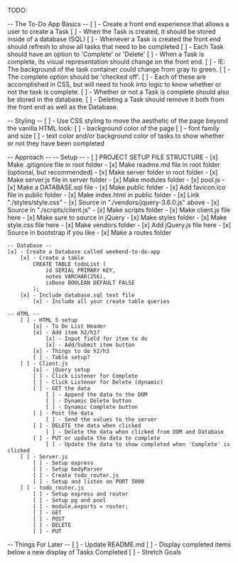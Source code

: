 TODO:

-- The To-Do App Basics --
[ ] - Create a front end experience that allows a user to create a Task
[ ] - When the Task is created, it should be stored inside of a database (SQL)
[ ] - Whenever a Task is created the front end should refresh to show all tasks that need to be completed
[ ] - Each Task should have an option to 'Complete' or 'Delete'
[ ] - When a Task is complete, its visual representation should change on the front end.
    [ ] - IE: The background of the task container could change from gray to green. 
    [ ] - The complete option should be 'checked off'.
        [ ] - Each of these are accomplished in CSS, but will need to hook into logic to know whether or not the task is complete.
[ ] - Whether or not a Task is complete should also be stored in the database.
[ ] - Deleting a Task should remove it both from the front end as well as the Database.

-- Styling --
[ ] - Use CSS styling to move the aesthetic of the page beyond the vanilla HTML look:
    [ ] - background color of the page
    [ ] - font family and size
    [ ] - text color and/or background color of tasks to show whether or not they have been completed

-- Approach --
    -- Setup --
    - [ ] PROJECT SETUP FILE STRUCTURE
        - [x] Make .gitignore file in root folder
        - [x] Make readme.md file in root folder (optional, but recommended)
            - [x] Make server folder in root folder
                - [x] Make server.js file in server folder
                - [x] Make modules folder
                    - [x] pool.js
                - [x] Make a DATABASE.sql file
                - [x] Make public folder
                    - [x] Add favicon.ico file in public folder
                    - [x] Make index.html in public folder
                        - [x] Link "./styles/style.css"
                        - [x] Source in "./vendors/jquery-3.6.0.js" above
                        - [x] Source in "./scripts/client.js" 
                    - [x] Make scripts folder
                        - [x] Make client.js file here
                            - [x] Make sure to source in jQuery
                    - [x] Make styles folder
                        - [x] Make style.css file here
                    - [x] Make vendors folder
                        - [x] Add jQuery.js file here
                        - [x] Source in bootstrap if you like
                    - [x] Make a routes folder

    -- Database --
    [x] - Create a Database called weekend-to-do-app
        [x] - Create a table 
            CREATE TABLE todoList (
                id SERIAL PRIMARY KEY,
                notes VARCHAR(256),
                isDone BOOLEAN DEFAULT FALSE
            );
        [x] - Include database.sql text file
            [x] - Include all your create table queries
    
    -- HTML --
        [ ] - HTML 5 setup
            [x] - To Do List Header
            [x] - Add item h2/h3?
                [x] - Input field for item to do
                [x] - Add/Submit item button
            [x] - Things to do h2/h3 
            [ ] - Table setup?
        [ ] - Client.js
            [x] - jQuery setup
            [ ] - Click Listener for Complete
            [ ] - Click Listener for Delete (dynamic)
            [ ] - GET the data
                [ ] - Append the data to the DOM
                [ ] - Dynamic Delete button
                [ ] - Dynamic Complete button
            [ ] - Post the data
                [ ] - Send the values to the server
            [ ] - DELETE the data when clicked
                [ ] - Delete the data when clicked from DOM and Database
            [ ] - PUT or update the data to complete
                [ ] - Update the data to show completed when 'Complete' is clicked
        [ ] - Server.js
            [ ] - Setup express
            [ ] - Setup bodyParser
            [ ] - Create todo_router.js
            [ ] - Setup and listen on PORT 5000
        [ ] - todo_router.js
            [ ] - Setup express and router
            [ ] - Setup pg and pool
            [ ] - module.exports = router; 
            [ ] - GET
            [ ] - POST
            [ ] - DELETE
            [ ] - PUT

                




-- Things For Later --
    [ ] - Update README.md
    [ ] - Display completed items below a new display of Tasks Completed
    [ ] - Stretch Goals